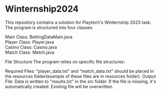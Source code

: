 # Winternship2024

This repository contains a solution for Playtech's Winternship 2023 task.
The program is structured into four classes:

Main Class: BettingDataMain.java<br>
Player Class: Player.java<br>
Casino Class: Casino.java<br>
Match Class: Match.java

File Structure
The program relies on specific file structures:

Required Files: "player_data.txt" and "match_data.txt" should be placed in the resources folder(example of these files are in resources folder).
Output File: Data is written to "results.txt" in the src folder. If the file is missing, it's automatically created. Existing file will be overwritten.

